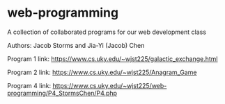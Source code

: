 # web-programming

A collection of collaborated programs for our web development class

Authors: Jacob Storms and Jia-Yi (Jacob) Chen

Program 1 link: https://www.cs.uky.edu/~wjst225/galactic_exchange.html

Program 2 link: https://www.cs.uky.edu/~wjst225/Anagram_Game

Program 4 link: https://www.cs.uky.edu/~wjst225/web-programming/P4_StormsChen/P4.php
